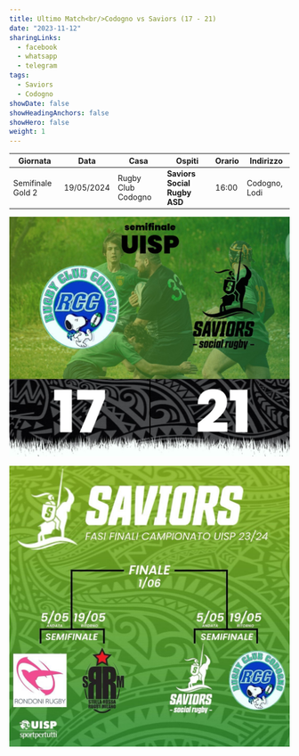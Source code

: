```yaml
---
title: Ultimo Match<br/>Codogno vs Saviors (17 - 21)
date: "2023-11-12"
sharingLinks:
  - facebook
  - whatsapp
  - telegram
tags:
  - Saviors
  - Codogno
showDate: false
showHeadingAnchors: false
showHero: false
weight: 1
---
```


| Giornata          | Data       | Casa               | Ospiti                       | Orario | Indirizzo     |
| ----------------- | ---------- | ------------------ | ---------------------------- | ------ | ------------- |
| Semifinale Gold 2 | 19/05/2024 | Rugby Club Codogno | **Saviors Social Rugby ASD** | 16:00  | Codogno, Lodi |

![](./featured.jpg)

![](./team.jpg)
